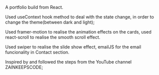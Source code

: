 A portfolio build from React.

Used useContext hook method to deal with the state change, in order to change the theme(between dark and light);

Used framer-motion to realise the animation effects on the cards, used react-scroll to realise the smooth scroll effect.

Used swiper to realise the slide show effect, emailJS for the email funcionality in Contact section.

Inspired by and followed the steps from the YouTube channel ZAINKEEPSCODE;
